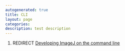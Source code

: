 ```yaml
---
autogenerated: true
title: CLI
layout: page
categories: 
description: test description
---
```


1.  REDIRECT [Developing ImageJ on the command line](Developing_ImageJ_on_the_command_line)
